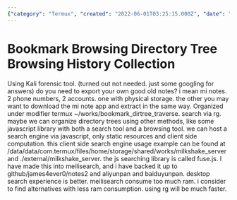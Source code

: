 ```yaml
---
{"category": "Termux", "created": "2022-06-01T03:25:15.000Z", "date": "2022-06-01 03:25:15", "description": "This article discusses the process of organizing directories using Termux and compares it with alternatives like Meilisearch, which consumes a lot of RAM. The author considers an alternative solution - ripgrep (rg) for faster searching, and provides an example shared on GitHub and various file-sharing platforms.", "modified": "2022-08-18T13:58:37.907Z", "tags": ["browsing history", "history"], "title": "Bookmark Browsing History Collection"}
---
```

# Bookmark Browsing Directory Tree Browsing History Collection
Using Kali forensic tool. (turned out not needed. just some googling for answers)
do you need to export your own good old notes? i mean mi notes. 2 phone numbers, 2 accounts. one with physical storage. the other you may want to download the mi note app and extract in the same way.
Organized under modifier termux ~/works/bookmark_dirtree_traverse. search via rg.
maybe we can organize directory trees using other methods, like some javascript library with both a search tool and a browsing tool. we can host a search engine via javascript, only static resources and client side computation.
this client side search engine usage example can be found at /data/data/com.termux/files/home/storage/shared/works/milkshake_server and ./external/milkshake_server. the js searching library is called fuse.js.
I have made this into meilisearch, and i have backed it up to github/james4ever0/notes2 and aliyunpan and baiduyunpan. desktop search experience is better. meilisearch consume too much ram. i consider to find alternatives with less ram consumption.
using rg will be much faster.
